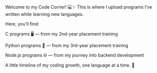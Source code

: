 Welcome to my Code Corner! 💻✨
This is where I upload programs I’ve written while learning new languages.

Here, you’ll find:

C programs 🖥️ — from my 2nd-year placement training

Python programs 🐍 — from my 3rd-year placement training

Node.js programs 🌐 — from my journey into backend development

A little timeline of my coding growth, one language at a time. 🚀
